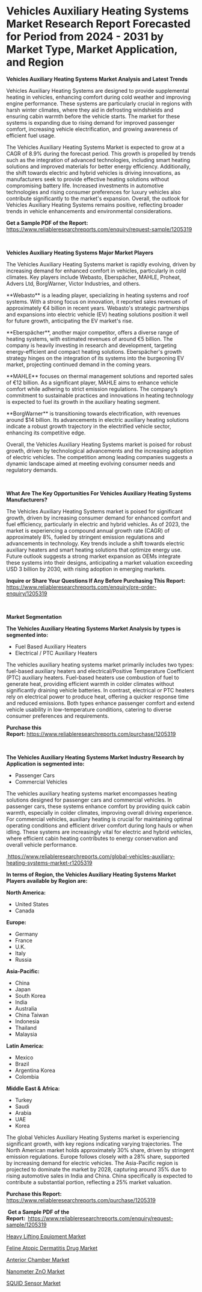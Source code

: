 <p><h1>Vehicles Auxiliary Heating Systems Market Research Report Forecasted for Period from 2024 -  2031 by Market Type, Market Application, and Region</h1></p><p><strong>Vehicles Auxiliary Heating Systems Market Analysis and Latest Trends</strong></p>
<p><p>Vehicles Auxiliary Heating Systems are designed to provide supplemental heating in vehicles, enhancing comfort during cold weather and improving engine performance. These systems are particularly crucial in regions with harsh winter climates, where they aid in defrosting windshields and ensuring cabin warmth before the vehicle starts. The market for these systems is expanding due to rising demand for improved passenger comfort, increasing vehicle electrification, and growing awareness of efficient fuel usage.</p><p>The Vehicles Auxiliary Heating Systems Market is expected to grow at a CAGR of 8.9% during the forecast period. This growth is propelled by trends such as the integration of advanced technologies, including smart heating solutions and improved materials for better energy efficiency. Additionally, the shift towards electric and hybrid vehicles is driving innovations, as manufacturers seek to provide effective heating solutions without compromising battery life. Increased investments in automotive technologies and rising consumer preferences for luxury vehicles also contribute significantly to the market's expansion. Overall, the outlook for Vehicles Auxiliary Heating Systems remains positive, reflecting broader trends in vehicle enhancements and environmental considerations.</p></p>
<p><strong>Get a Sample PDF of the Report:&nbsp;</strong> <a href="https://www.reliableresearchreports.com/enquiry/request-sample/1205319?utm_campaign=8&utm_medium=2&utm_source=Github&utm_content=ia&utm_term=16102024&utm_id=vehicles-auxiliary-heating-systems">https://www.reliableresearchreports.com/enquiry/request-sample/1205319</a></p>
<p>&nbsp;</p>
<p><strong>Vehicles Auxiliary Heating Systems Major Market Players</strong></p>
<p><p>The Vehicles Auxiliary Heating Systems market is rapidly evolving, driven by increasing demand for enhanced comfort in vehicles, particularly in cold climates. Key players include Webasto, Eberspächer, MAHLE, Proheat, Advers Ltd, BorgWarner, Victor Industries, and others.</p><p>**Webasto** is a leading player, specializing in heating systems and roof systems. With a strong focus on innovation, it reported sales revenues of approximately €4 billion in recent years. Webasto's strategic partnerships and expansions into electric vehicle (EV) heating solutions position it well for future growth, anticipating the EV market's rise.</p><p>**Eberspächer**, another major competitor, offers a diverse range of heating systems, with estimated revenues of around €5 billion. The company is heavily investing in research and development, targeting energy-efficient and compact heating solutions. Eberspächer's growth strategy hinges on the integration of its systems into the burgeoning EV market, projecting continued demand in the coming years.</p><p>**MAHLE** focuses on thermal management solutions and reported sales of €12 billion. As a significant player, MAHLE aims to enhance vehicle comfort while adhering to strict emission regulations. The company’s commitment to sustainable practices and innovations in heating technology is expected to fuel its growth in the auxiliary heating segment.</p><p>**BorgWarner** is transitioning towards electrification, with revenues around $14 billion. Its advancements in electric auxiliary heating solutions indicate a robust growth trajectory in the electrified vehicle sector, enhancing its competitive edge.</p><p>Overall, the Vehicles Auxiliary Heating Systems market is poised for robust growth, driven by technological advancements and the increasing adoption of electric vehicles. The competition among leading companies suggests a dynamic landscape aimed at meeting evolving consumer needs and regulatory demands.</p></p>
<p>&nbsp;</p>
<p><strong>What Are The Key Opportunities For Vehicles Auxiliary Heating Systems Manufacturers?</strong></p>
<p><p>The Vehicles Auxiliary Heating Systems market is poised for significant growth, driven by increasing consumer demand for enhanced comfort and fuel efficiency, particularly in electric and hybrid vehicles. As of 2023, the market is experiencing a compound annual growth rate (CAGR) of approximately 8%, fueled by stringent emission regulations and advancements in technology. Key trends include a shift towards electric auxiliary heaters and smart heating solutions that optimize energy use. Future outlook suggests a strong market expansion as OEMs integrate these systems into their designs, anticipating a market valuation exceeding USD 3 billion by 2030, with rising adoption in emerging markets.</p></p>
<p><strong>Inquire or Share Your Questions If Any Before Purchasing This Report:</strong> <a href="https://www.reliableresearchreports.com/enquiry/pre-order-enquiry/1205319?utm_campaign=8&utm_medium=2&utm_source=Github&utm_content=ia&utm_term=16102024&utm_id=vehicles-auxiliary-heating-systems">https://www.reliableresearchreports.com/enquiry/pre-order-enquiry/1205319</a></p>
<p>&nbsp;</p>
<p><strong>Market Segmentation</strong></p>
<p><strong>The Vehicles Auxiliary Heating Systems Market Analysis by types is segmented into:</strong></p>
<p><ul><li>Fuel Based Auxiliary Heaters</li><li>Electrical / PTC Auxiliary Heaters</li></ul></p>
<p><p>The vehicles auxiliary heating systems market primarily includes two types: fuel-based auxiliary heaters and electrical/Positive Temperature Coefficient (PTC) auxiliary heaters. Fuel-based heaters use combustion of fuel to generate heat, providing efficient warmth in colder climates without significantly draining vehicle batteries. In contrast, electrical or PTC heaters rely on electrical power to produce heat, offering a quicker response time and reduced emissions. Both types enhance passenger comfort and extend vehicle usability in low-temperature conditions, catering to diverse consumer preferences and requirements.</p></p>
<p><strong>Purchase this Report:&nbsp;</strong><a href="https://www.reliableresearchreports.com/purchase/1205319?utm_campaign=8&utm_medium=2&utm_source=Github&utm_content=ia&utm_term=16102024&utm_id=vehicles-auxiliary-heating-systems">https://www.reliableresearchreports.com/purchase/1205319</a></p>
<p>&nbsp;</p>
<p><strong>The Vehicles Auxiliary Heating Systems Market Industry Research by Application is segmented into:</strong></p>
<p><ul><li>Passenger Cars</li><li>Commercial Vehicles</li></ul></p>
<p><p>The vehicles auxiliary heating systems market encompasses heating solutions designed for passenger cars and commercial vehicles. In passenger cars, these systems enhance comfort by providing quick cabin warmth, especially in colder climates, improving overall driving experience. For commercial vehicles, auxiliary heating is crucial for maintaining optimal operating conditions and efficient driver comfort during long hauls or when idling. These systems are increasingly vital for electric and hybrid vehicles, where efficient cabin heating contributes to energy conservation and overall vehicle performance.</p></p>
<p><a href="https://www.reliableresearchreports.com/global-vehicles-auxiliary-heating-systems-market-r1205319?utm_campaign=8&utm_medium=2&utm_source=Github&utm_content=ia&utm_term=16102024&utm_id=vehicles-auxiliary-heating-systems">&nbsp;https://www.reliableresearchreports.com/global-vehicles-auxiliary-heating-systems-market-r1205319</a></p>
<p><strong>In terms of Region, the Vehicles Auxiliary Heating Systems Market Players available by Region are:</strong></p>
<p>
    <p> <strong> North America: </strong>
        <ul>
            <li>United States</li>
            <li>Canada</li>
        </ul>
        </p> 
    <p> <strong> Europe: </strong>
        <ul>
            <li>Germany</li>
            <li>France</li>
            <li>U.K.</li>
            <li>Italy</li>
            <li>Russia</li>
        </ul>
        </p> 
    <p> <strong> Asia-Pacific: </strong>
        <ul>
            <li>China</li>
            <li>Japan</li>
            <li>South Korea</li>
            <li>India</li>
            <li>Australia</li>
            <li>China Taiwan</li>
            <li>Indonesia</li>
            <li>Thailand</li>
            <li>Malaysia</li>
        </ul>
        </p> 
    <p> <strong> Latin America: </strong>
        <ul>
            <li>Mexico</li>
            <li>Brazil</li>
            <li>Argentina Korea</li>
            <li>Colombia</li>
        </ul>
        </p> 
    <p> <strong> Middle East & Africa: </strong>
        <ul>
            <li>Turkey</li>
            <li>Saudi</li>
            <li>Arabia</li>
            <li>UAE</li>
            <li>Korea</li>
        </ul>
    </p>
    </p>
<p><p>The global Vehicles Auxiliary Heating Systems market is experiencing significant growth, with key regions indicating varying trajectories. The North American market holds approximately 30% share, driven by stringent emission regulations. Europe follows closely with a 28% share, supported by increasing demand for electric vehicles. The Asia-Pacific region is projected to dominate the market by 2028, capturing around 35% due to rising automotive sales in India and China. China specifically is expected to contribute a substantial portion, reflecting a 25% market valuation.</p></p>
<p><strong>Purchase this Report: </strong><a href="https://www.reliableresearchreports.com/purchase/1205319?utm_campaign=8&utm_medium=2&utm_source=Github&utm_content=ia&utm_term=16102024&utm_id=vehicles-auxiliary-heating-systems">https://www.reliableresearchreports.com/purchase/1205319</a></p>
<p>&nbsp;<strong>Get a Sample PDF of the Report:&nbsp;&nbsp;</strong><a href="https://www.reliableresearchreports.com/enquiry/request-sample/1205319?utm_campaign=8&utm_medium=2&utm_source=Github&utm_content=ia&utm_term=16102024&utm_id=vehicles-auxiliary-heating-systems">https://www.reliableresearchreports.com/enquiry/request-sample/1205319</a></p>
<p><strong></strong></p>
<p><p><a href="https://issuu.com/reportprime-2/docs/heavy-lifting-equipment-market-size_7dc40baa4d65e4?utm_campaign=8&utm_medium=2&utm_source=Github&utm_content=ia&utm_term=16102024&utm_id=vehicles-auxiliary-heating-systems">Heavy Lifting Equipment Market</a></p><p><a href="https://www.linkedin.com/pulse/emerging-trends-feline-atopic-dermatitis-drug-market-detailed-overview-bxm8c?trk=public_post_embed_feed-article-content&utm_campaign=8&utm_medium=2&utm_source=Github&utm_content=ia&utm_term=16102024&utm_id=vehicles-auxiliary-heating-systems">Feline Atopic Dermatitis Drug Market</a></p><p><a href="https://www.linkedin.com/pulse/insights-anterior-chamber-market-players-size-geographical-regions-e9ncc?trk=public_post_embed_feed-article-content&utm_campaign=8&utm_medium=2&utm_source=Github&utm_content=ia&utm_term=16102024&utm_id=vehicles-auxiliary-heating-systems">Anterior Chamber Market</a></p><p><a href="https://github.com/FahadAhmed223/Market-Research-Report-List-1/blob/main/nanometer-zno-market.md?utm_campaign=8&utm_medium=2&utm_source=Github&utm_content=ia&utm_term=16102024&utm_id=vehicles-auxiliary-heating-systems">Nanometer ZnO Market</a></p><p><a href="https://issuu.com/reportprime-2/docs/squid-sensor-market-size-2030.pptx_3aefa6c03ee77b?utm_campaign=8&utm_medium=2&utm_source=Github&utm_content=ia&utm_term=16102024&utm_id=vehicles-auxiliary-heating-systems">SQUID Sensor Market</a></p></p>